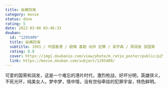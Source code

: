 ```yaml
---
title: 纵横四海
category: movie
status: done
rating: 5
date: 2022-03-06 03:46:33
douban:
  id: "1295409"
  title: 纵横四海
  subtitle: 1991 / 中国香港 / 剧情 喜剧 动作 犯罪 / 吴宇森 / 周润发 张国荣
  rating: 8.8
  cover: https://img1.doubanio.com/view/photo/m_ratio_poster/public/p2597918718.jpg
  link: https://movie.douban.com/subject/1295409/
---
```


可爱的国荣和润发，这是一个难忘的港片时代，激烈枪战，好坏分明，英雄侠义，不死光环，纯美女人。梦中梦，情中情，没有世俗牵挂的犯罪宇宙，特色鲜明。